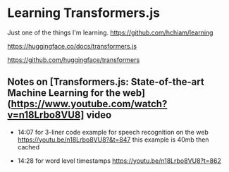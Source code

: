 # Learning Transformers.js

Just one of the things I'm learning. https://github.com/hchiam/learning

https://huggingface.co/docs/transformers.js

https://github.com/huggingface/transformers

## Notes on [Transformers.js: State-of-the-art Machine Learning for the web](https://www.youtube.com/watch?v=n18Lrbo8VU8] video

- 14:07 for 3-liner code example for speech recognition on the web 
https://youtu.be/n18Lrbo8VU8?&t=847 this example is 40mb then cached

- 14:28 for word level timestamps​ https://youtu.be/n18Lrbo8VU8?t=862
